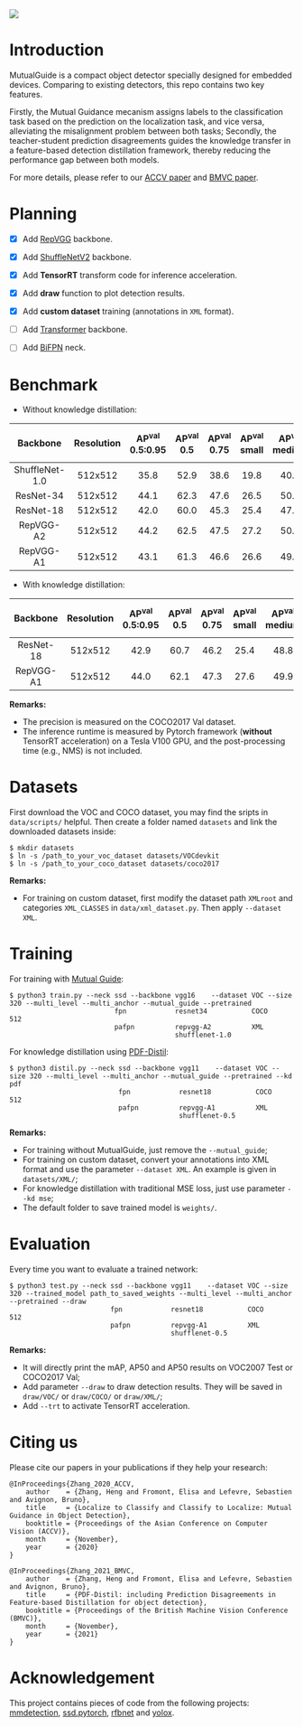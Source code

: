 <img align="center" src="https://github.com/zhangheng19931123/MutualGuide/blob/master/doc/mg.svg">

# Introduction
MutualGuide is a compact object detector specially designed for embedded devices. Comparing to existing detectors, this repo contains two key features. 

Firstly, the Mutual Guidance mecanism assigns labels to the classification task based on the prediction on the localization task, and vice versa, alleviating the misalignment problem between both tasks; Secondly, the teacher-student prediction disagreements guides the knowledge transfer in a feature-based detection distillation framework, thereby reducing the performance gap between both models.

For more details, please refer to our [ACCV paper](https://openaccess.thecvf.com/content/ACCV2020/html/Zhang_Localize_to_Classify_and_Classify_to_Localize_Mutual_Guidance_in_ACCV_2020_paper.html) and [BMVC paper](https://www.bmvc2021.com/).

# Planning
- [x] Add [RepVGG](https://arxiv.org/abs/2101.03697) backbone.
- [x] Add [ShuffleNetV2](https://arxiv.org/abs/1807.11164) backbone.
- [x] Add **TensorRT** transform code for inference acceleration.
- [x] Add **draw** function to plot detection results.
- [x] Add **custom dataset** training (annotations in `XML` format).
- [ ] Add [Transformer](https://arxiv.org/abs/2102.12122) backbone.
- [ ] Add [BiFPN](https://arxiv.org/abs/1911.09070) neck.


# Benchmark

- Without knowledge distillation:


| **Backbone** | **Resolution** | **AP<sup>val**<br>0.5:0.95 | **AP<sup>val**<br>0.5 | **AP<sup>val**<br>0.75 | **AP<sup>val**<br>small | **AP<sup>val**<br>medium | **AP<sup>val**<br>large | **Speed V100**<br>(ms) | **Weights** |
|:------------:|:--------------:|:--------------------------:|:---------------------:|:----------------------:|:-----------------------:|:------------------------:|:-----------------------:|:----------------------:|:-----------:|
| ShuffleNet-1.0 | 512x512      | 35.8 | 52.9 | 38.6 | 19.8 | 40.1 | 48.3 | 8.3 | [Download](https://drive.google.com/file/d/1USgfIl82mR_6-AH2bCe3k7xvx_ioxMk7/view?usp=sharing) |
| ResNet-34      | 512x512      | 44.1 | 62.3 | 47.6 | 26.5 | 50.2 | 58.3 | 6.9 | [Download](https://drive.google.com/file/d/1DRQ0FHo2Wfn8u4xoN62FLA_Mrjskwj5b/view?usp=sharing) |
| ResNet-18      | 512x512      | 42.0 | 60.0 | 45.3 | 25.4 | 47.1 | 56.0 | 4.4 | [Download](https://drive.google.com/file/d/1wZ_tO55nYrzb3X12CrhHby-lw6mAv1M_/view?usp=sharing) |
| RepVGG-A2      | 512x512      | 44.2 | 62.5 | 47.5 | 27.2 | 50.3 | 57.2 | 5.3 | [Download](https://drive.google.com/file/d/1fHbSDRvoDB4h-Dh2cm9zoiDYnluGw6Kh/view?usp=sharing) |
| RepVGG-A1      | 512x512      | 43.1 | 61.3 | 46.6 | 26.6 | 49.3 | 55.9 | 4.4 | [Download](https://drive.google.com/file/d/1iLppaAs7sLr9TXkD3oqmNlG1MVufYRMS/view?usp=sharing) |


- With knowledge distillation:

| **Backbone** | **Resolution** | **AP<sup>val**<br>0.5:0.95 | **AP<sup>val**<br>0.5 | **AP<sup>val**<br>0.75 | **AP<sup>val**<br>small | **AP<sup>val**<br>medium | **AP<sup>val**<br>large | **Speed V100**<br>(ms) | **Weights** |
|:------------:|:--------------:|:--------------------------:|:---------------------:|:----------------------:|:-----------------------:|:------------------------:|:-----------------------:|:----------------------:|:-----------:|
| ResNet-18      | 512x512      | 42.9 | 60.7 | 46.2 | 25.4 | 48.8 | 57.2 | 4.4 | [Download](https://drive.google.com/file/d/1bilD6E3tdjJI3ZD4vZ6nUU_eSsieAfm5/view?usp=sharing) |
| RepVGG-A1      | 512x512      | 44.0 | 62.1 | 47.3 | 27.6 | 49.9 | 57.9 | 4.4 | [Download](https://drive.google.com/file/d/1hsb_rxArYYCHK7_RJ37k0N_1uZRu2WmG/view?usp=sharing) |

**Remarks:**

- The precision is measured on the COCO2017 Val dataset. 
- The inference runtime is measured by Pytorch framework (**without** TensorRT acceleration) on a Tesla V100 GPU, and the post-processing time (e.g., NMS) is not included.

# Datasets

First download the VOC and COCO dataset, you may find the sripts in `data/scripts/` helpful.
Then create a folder named `datasets` and link the downloaded datasets inside:

```Shell
$ mkdir datasets
$ ln -s /path_to_your_voc_dataset datasets/VOCdevkit
$ ln -s /path_to_your_coco_dataset datasets/coco2017
```
**Remarks:**

- For training on custom dataset, first modify the dataset path `XMLroot` and categories `XML_CLASSES` in `data/xml_dataset.py`. Then apply `--dataset XML`.

# Training

For training with [Mutual Guide](https://openaccess.thecvf.com/content/ACCV2020/html/Zhang_Localize_to_Classify_and_Classify_to_Localize_Mutual_Guidance_in_ACCV_2020_paper.html):
```Shell
$ python3 train.py --neck ssd --backbone vgg16    --dataset VOC --size 320 --multi_level --multi_anchor --mutual_guide --pretrained
                          fpn            resnet34           COCO       512
                          pafpn          repvgg-A2          XML
                                         shufflenet-1.0
```

For knowledge distillation using [PDF-Distil](https://www.bmvc2021.com/):
```Shell
$ python3 distil.py --neck ssd --backbone vgg11    --dataset VOC --size 320 --multi_level --multi_anchor --mutual_guide --pretrained --kd pdf
                           fpn            resnet18           COCO       512
                           pafpn          repvgg-A1          XML
                                          shufflenet-0.5
```

**Remarks:**

- For training without MutualGuide, just remove the `--mutual_guide`;
- For training on custom dataset, convert your annotations into XML format and use the parameter `--dataset XML`. An example is given in `datasets/XML/`;
- For knowledge distillation with traditional MSE loss, just use parameter `--kd mse`;
- The default folder to save trained model is `weights/`.

# Evaluation

Every time you want to evaluate a trained network:
```Shell
$ python3 test.py --neck ssd --backbone vgg11    --dataset VOC --size 320 --trained_model path_to_saved_weights --multi_level --multi_anchor --pretrained --draw
                         fpn            resnet18           COCO       512
                         pafpn          repvgg-A1          XML
                                        shufflenet-0.5
```

**Remarks:**

- It will directly print the mAP, AP50 and AP50 results on VOC2007 Test or COCO2017 Val;
- Add parameter `--draw` to draw detection results. They will be saved in `draw/VOC/` or `draw/COCO/` or `draw/XML/`;
- Add `--trt` to activate TensorRT acceleration.

# Citing us

Please cite our papers in your publications if they help your research:

    @InProceedings{Zhang_2020_ACCV,
        author    = {Zhang, Heng and Fromont, Elisa and Lefevre, Sebastien and Avignon, Bruno},
        title     = {Localize to Classify and Classify to Localize: Mutual Guidance in Object Detection},
        booktitle = {Proceedings of the Asian Conference on Computer Vision (ACCV)},
        month     = {November},
        year      = {2020}
    }

    @InProceedings{Zhang_2021_BMVC,
        author    = {Zhang, Heng and Fromont, Elisa and Lefevre, Sebastien and Avignon, Bruno},
        title     = {PDF-Distil: including Prediction Disagreements in Feature-based Distillation for object detection},
        booktitle = {Proceedings of the British Machine Vision Conference (BMVC)},
        month     = {November},
        year      = {2021}
    }

# Acknowledgement

This project contains pieces of code from the following projects: [mmdetection](https://github.com/open-mmlab/mmdetection), [ssd.pytorch](https://github.com/amdegroot/ssd.pytorch), [rfbnet](https://github.com/ruinmessi/RFBNet) and [yolox](https://github.com/Megvii-BaseDetection/YOLOX).
